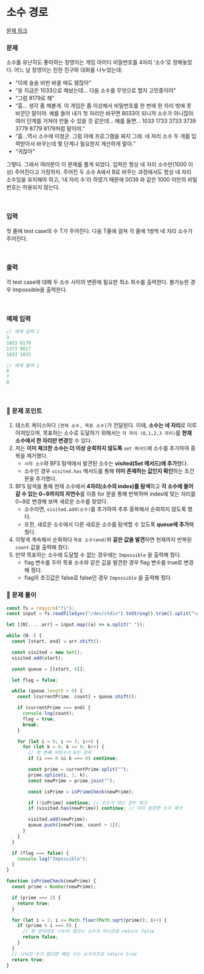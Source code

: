# 소수 경로

[문제 링크](https://www.acmicpc.net/problem/1963)

### 문제

소수를 유난히도 좋아하는 창영이는 게임 아이디 비밀번호를 4자리 ‘소수’로 정해놓았다. 어느 날 창영이는 친한 친구와 대화를 나누었는데:

- “이제 슬슬 비번 바꿀 때도 됐잖아”
- “응 지금은 1033으로 해놨는데... 다음 소수를 무엇으로 할지 고민중이야"
- “그럼 8179로 해”
- “흠... 생각 좀 해볼게. 이 게임은 좀 이상해서 비밀번호를 한 번에 한 자리 밖에 못 바꾼단 말이야. 예를 들어 내가 첫 자리만 바꾸면 8033이 되니까 소수가 아니잖아. 여러 단계를 거쳐야 만들 수 있을 것 같은데... 예를 들면... 1033 1733 3733 3739 3779 8779 8179처럼 말이야.”
- “흠...역시 소수에 미쳤군. 그럼 아예 프로그램을 짜지 그래. 네 자리 소수 두 개를 입력받아서 바꾸는데 몇 단계나 필요한지 계산하게 말야.”
- “귀찮아”

그렇다. 그래서 여러분이 이 문제를 풀게 되었다. 입력은 항상 네 자리 소수만(1000 이상) 주어진다고 가정하자. 주어진 두 소수 A에서 B로 바꾸는 과정에서도 항상 네 자리 소수임을 유지해야 하고, ‘네 자리 수’라 하였기 때문에 0039 와 같은 1000 미만의 비밀번호는 허용되지 않는다.

<br/>

### 입력

첫 줄에 test case의 수 T가 주어진다. 다음 T줄에 걸쳐 각 줄에 1쌍씩 네 자리 소수가 주어진다.

<br/>

### 출력

각 test case에 대해 두 소수 사이의 변환에 필요한 최소 회수를 출력한다. 불가능한 경우 Impossible을 출력한다.

<br/>

### 예제 입력

```jsx
// 예제 입력 1
3
1033 8179
1373 8017
1033 1033

// 예제 출력 1
6
7
0
```

<br/>

### 📕 문제 포인트

1. 테스트 케이스마다 `[현재 소수, 목표 소수]`가 전달된다. 이때, **소수는 네 자리**로 이루어져있으며, 목표하는 소수로 도달하기 위해서는 `각 자리 (0,1,2,3 자리)`를 **현재 소수에서 한 자리만 변경**할 수 있다.
2. 저는 **이미 체크한 소수는 더 이상 순회하지 않도록** `set 메서드`에 소수를 추가하여 중복을 제거했다.
   - `시작 소수`와 BFS 탐색에서 발견된 소수는 **visited(Set 메서드)에 추가**했다.
   - 소수인 경우 `visited.has` 메서드를 통해 **이미 존재하는 값인지 확인**하는 조건문을 추가했다.
3. BFS 탐색을 통해 현재 소수에서 **4자리(소수의 index)를 탐색**하고 **각 소수에 들어갈 수 있는 0~9까지의 자연수**를 이중 for 문을 통해 반복하며 index에 맞는 자리를 0~9로 변경해 보며 새로운 소수를 찾았다.
   - 소수라면, `visited.add(소수)`를 추가하여 추후 중복해서 순회하지 않도록 했다.
   - 또한, 새로운 소수에서 다른 새로운 소수를 탐색할 수 있도록 **queue에 추가**해줬다.
4. 이렇게 계속해서 순회하다 `목표 소수(end)`와 **같은 값을 발견**하면 현재까지 반복된 `count` 값을 출력해 줬다.
5. 만약 목표하는 소수에 도달할 수 없는 경우에는 `Impossible` 을 출력해 줬다.
   - flag 변수를 두어 목표 소수와 같은 값을 발견한 경우 flag 변수를 true로 변경해 줬다.
   - flag의 초깃값은 false로 false인 경우 `Impossible` 을 출력해 줬다.

### 📝 문제 풀이

```js
const fs = require("fs");
const input = fs.readFileSync("/dev/stdin").toString().trim().split("\n");

let [[N], ...arr] = input.map((a) => a.split(" "));

while (N--) {
  const [start, end] = arr.shift();

  const visited = new Set();
  visited.add(start);

  const queue = [[start, 0]];

  let flag = false;

  while (queue.length > 0) {
    const [currentPrime, count] = queue.shift();

    if (currentPrime === end) {
      console.log(count);
      flag = true;
      break;
    }

    for (let i = 0; i <= 3; i++) {
      for (let k = 0; k <= 9; k++) {
        // 첫 번째 자릿수가 0인 경우
        if (i === 0 && k === 0) continue;

        const prime = currentPrime.split("");
        prime.splice(i, 1, k);
        const newPrime = prime.join("");

        const isPrime = isPrimeCheck(newPrime);

        if (!isPrime) continue; // 소수가 아닌 경우 체크
        if (visited.has(newPrime)) continue; // 이미 방문한 소수 체크

        visited.add(newPrime);
        queue.push([newPrime, count + 1]);
      }
    }
  }

  if (flag === false) {
    console.log("Impossible");
  }
}

function isPrimeCheck(newPrime) {
  const prime = Number(newPrime);

  if (prime === 2) {
    return true;
  }

  for (let i = 2; i <= Math.floor(Math.sqrt(prime)); i++) {
    if (prime % i === 0) {
      // 한 번이라도 나누어 졌으니 소수가 아니므로 return false
      return false;
    }
  }
  // 나눠진 수가 없다면 해당 수는 소수이므로 return true
  return true;
}
```
